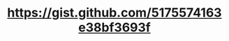 ---
layout: default
title: https://gist.github.com/5175574163e38bf3693f
name: gistfile1.txt
fullname: Adding a virtual host to Cloudant via the API from the Node.js library using a custom request
description: Adding a virtual host to Cloudant via the API from the Node.js library using a custom request
forks: 1
giturl: https://gist.github.com/glynnbird/5175574163e38bf3693f
languages: 

tech: 
  - Cloudant

level: Beginner
---
